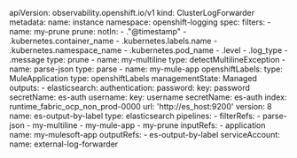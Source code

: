 apiVersion: observability.openshift.io/v1
kind: ClusterLogForwarder
metadata:
  name: instance
  namespace: openshift-logging
spec:
  filters:
    - name: my-prune
      prune:
        notIn:
          - ."@timestamp"
          - .kubernetes.container_name
          - .kubernetes.labels.name
          - .kubernetes.namespace_name
          - .kubernetes.pod_name
          - .level
          - .log_type
          - .message
      type: prune
    - name: my-multiline
      type: detectMultilineException
    - name: parse-json
      type: parse
    - name: my-mule-app
      openshiftLabels:
        type: MuleApplication
      type: openshiftLabels
  managementState: Managed
  outputs:
    - elasticsearch:
        authentication:
          password:
            key: password
            secretName: es-auth
          username:
            key: username
            secretName: es-auth
        index: runtime_fabric_ocp_non_prod-0000
        url: 'http://es_host:9200'
        version: 8
      name: es-output-by-label
      type: elasticsearch
  pipelines:
    - filterRefs:
        - parse-json
        - my-multiline
        - my-mule-app
        - my-prune
      inputRefs:
        - application
      name: my-mulesoft-app
      outputRefs:
        - es-output-by-label
  serviceAccount:
    name: external-log-forwarder
